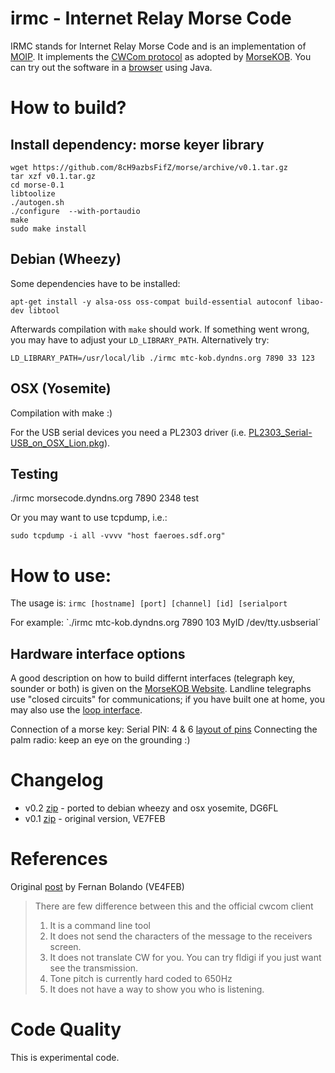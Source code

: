 irmc - Internet Relay Morse Code
================================

IRMC stands for Internet Relay Morse Code and is an implementation of [MOIP](https://github.com/8cH9azbsFifZ/moip).
It implements the [CWCom protocol](http://kob.sdf.org/morsekob/docs/cwcom.pdf) 
as adopted by [MorseKOB](http://kob.sdf.org/morsekob/docs/history.pdf). 
You can try out the software in a [browser](http://kob.sdf.org/morsekob/morsekob30/index.htm) using Java.

# How to build?
## Install dependency: morse keyer library
```
wget https://github.com/8cH9azbsFifZ/morse/archive/v0.1.tar.gz
tar xzf v0.1.tar.gz
cd morse-0.1
libtoolize
./autogen.sh
./configure  --with-portaudio
make
sudo make install
```

## Debian (Wheezy)
Some dependencies have to be installed:
```
apt-get install -y alsa-oss oss-compat build-essential autoconf libao-dev libtool
```
Afterwards compilation with `make` should work. If something went wrong, you may have
to adjust your `LD_LIBRARY_PATH`. Alternatively try:
```
LD_LIBRARY_PATH=/usr/local/lib ./irmc mtc-kob.dyndns.org 7890 33 123 
```

## OSX (Yosemite)
Compilation with make :)

For the USB serial devices you need a PL2303 driver 
(i.e. [PL2303_Serial-USB_on_OSX_Lion.pkg](http://changux.co/osx-installer-to-pl2303-serial-usb-on-osx-lio/)).

## Testing
./irmc morsecode.dyndns.org 7890 2348 test

Or you may want to use tcpdump, i.e.:
```
sudo tcpdump -i all -vvvv "host faeroes.sdf.org"
```


# How to use:

The usage is: `irmc [hostname] [port] [channel] [id] [serialport`

For example:
`./irmc mtc-kob.dyndns.org 7890 103 MyID /dev/tty.usbserial´

                                                      
## Hardware interface options
A good description on how to build differnt interfaces (telegraph key, sounder or both) 
is given on the [MorseKOB Website](http://kob.sdf.org/morsekob/interface.htm). 
Landline telegraphs use "closed circuits" for communications; if you have built one at home, 
you may also use the [loop interface](http://kob.sdf.org/morsekob/docs/loopinterface.pdf).

Connection of a morse key:
Serial PIN: 4 & 6
[layout of pins](http://techpubs.sgi.com/library/dynaweb_docs/0650/SGI_Admin/books/MUX_IG/sgi_html/figures/4-2.serial.port.con.gif)
Connecting the palm radio: keep an eye on the grounding :)

# Changelog
* v0.2 [zip](https://github.com/8cH9azbsFifZ/irmc/archive/v0.2.zip) - ported to debian wheezy and osx yosemite, DG6FL
* v0.1 [zip](https://github.com/8cH9azbsFifZ/irmc/archive/v0.1.zip) - original version, VE7FEB

# References
Original [post](http://fernski.blogspot.de/2013/03/internet-relay-morsecode.html) by Fernan Bolando (VE4FEB)

> There are few difference between this and the official cwcom client
> 1. It is a command line tool 
> 2. It does not send the characters of the message to the receivers screen.
> 3. It does not translate CW for you. You can try fldigi if you just want see the transmission.
> 4. Tone pitch is currently hard coded to 650Hz
> 5. It does not have a way to show you who is listening.  


Code Quality
============
This is experimental code.



